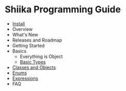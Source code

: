 # Shiika Programming Guide

- [Install](./install.md)
- Overview
- What's New
- Releases and Roadmap
- Getting Started
- Basics
  - Everything is Object
  - [Basic Types](./basic_types.md)
- [Classes and Objects](./classes.md)
- [Enums](./enums.md)
- [Expressions](./expressions.md)
- FAQ
